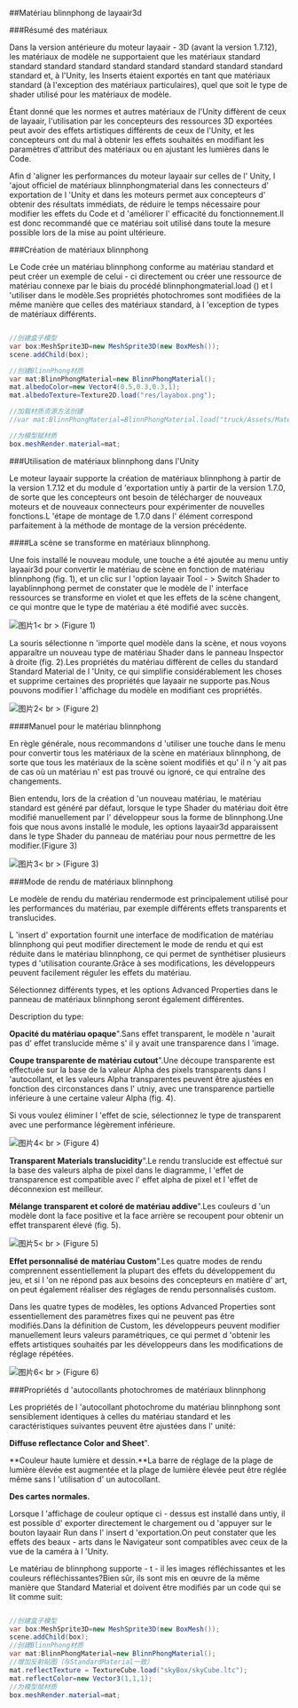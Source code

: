 ##Matériau blinnphong de layaair3d

###Résumé des matériaux

Dans la version antérieure du moteur layaair - 3D (avant la version 1.7.12), les matériaux de modèle ne supportaient que les matériaux standard standard standard standard standard standard standard standard standard standard et, à l'Unity, les Inserts étaient exportés en tant que matériaux standard (à l'exception des matériaux particulaires), quel que soit le type de shader utilisé pour les matériaux de modèle.

Étant donné que les normes et autres matériaux de l'Unity diffèrent de ceux de layaair, l'utilisation par les concepteurs des ressources 3D exportées peut avoir des effets artistiques différents de ceux de l'Unity, et les concepteurs ont du mal à obtenir les effets souhaités en modifiant les paramètres d'attribut des matériaux ou en ajustant les lumières dans le Code.

Afin d 'aligner les performances du moteur layaair sur celles de l' Unity, l 'ajout officiel de matériaux blinnphongmaterial dans les connecteurs d' exportation de l 'Unity et dans les moteurs permet aux concepteurs d' obtenir des résultats immédiats, de réduire le temps nécessaire pour modifier les effets du Code et d 'améliorer l' efficacité du fonctionnement.Il est donc recommandé que ce matériau soit utilisé dans toute la mesure possible lors de la mise au point ultérieure.



###Création de matériaux blinnphong

Le Code crée un matériau blinnphong conforme au matériau standard et peut créer un exemple de celui - ci directement ou créer une ressource de matériau connexe par le biais du procédé blinnphongmaterial.load () et l 'utiliser dans le modèle.Ses propriétés photochromes sont modifiées de la même manière que celles des matériaux standard, à l 'exception de types de matériaux différents.


```java

//创建盒子模型
var box:MeshSprite3D=new MeshSprite3D(new BoxMesh());
scene.addChild(box);

//创建BlinnPhong材质
var mat:BlinnPhongMaterial=new BlinnPhongMaterial();
mat.albedoColor=new Vector4(0.5,0.3,0.3,1);
mat.albedoTexture=Texture2D.load("res/layabox.png");

//加载材质资源方法创建
//var mat:BlinnPhongMaterial=BlinnPhongMaterial.load("truck/Assets/Materials/t0200.lmat");

//为模型赋材质
box.meshRender.material=mat;
```




###Utilisation de matériaux blinnphong dans l'Unity

Le moteur layaair supporte la création de matériaux blinnphong à partir de la version 1.7.12 et du module d 'exportation untiy à partir de la version 1.7.0, de sorte que les concepteurs ont besoin de télécharger de nouveaux moteurs et de nouveaux connecteurs pour expérimenter de nouvelles fonctions.L 'étape de montage de 1.7.0 dans l' élément correspond parfaitement à la méthode de montage de la version précédente.

####La scène se transforme en matériaux blinnphong.

Une fois installé le nouveau module, une touche a été ajoutée au menu untiy layaair3d pour convertir le matériau de scène en fonction de matériau blinnphong (fig. 1), et un clic sur l 'option layaair Tool - > Switch Shader to layablinnphong permet de constater que le modèle de l' interface ressources se transforme en violet et que les effets de la scène changent, ce qui montre que le type de matériau a été modifié avec succès.

![图片1](img/1.png)< br > (Figure 1)

La souris sélectionne n 'importe quel modèle dans la scène, et nous voyons apparaître un nouveau type de matériau Shader dans le panneau Inspector à droite (fig. 2).Les propriétés du matériau diffèrent de celles du standard Standard Material de l 'Unity, ce qui simplifie considérablement les choses et supprime certaines des propriétés que layaair ne supporte pas.Nous pouvons modifier l 'affichage du modèle en modifiant ces propriétés.

![图片2](img/2.png)< br > (Figure 2)



####Manuel pour le matériau blinnphong

En règle générale, nous recommandons d 'utiliser une touche dans le menu pour convertir tous les matériaux de la scène en matériaux blinnphong, de sorte que tous les matériaux de la scène soient modifiés et qu' il n 'y ait pas de cas où un matériau n' est pas trouvé ou ignoré, ce qui entraîne des changements.

Bien entendu, lors de la création d 'un nouveau matériau, le matériau standard est généré par défaut, lorsque le type Shader du matériau doit être modifié manuellement par l' développeur sous la forme de blinnphong.Une fois que nous avons installé le module, les options layaair3d apparaissent dans le type Shader du panneau de matériau pour nous permettre de les modifier.(Figure 3)

![图片3](img/3.gif)< br > (Figure 3)





###Mode de rendu de matériaux blinnphong

Le modèle de rendu du matériau rendermode est principalement utilisé pour les performances du matériau, par exemple différents effets transparents et translucides.

L 'insert d' exportation fournit une interface de modification de matériau blinnphong qui peut modifier directement le mode de rendu et qui est réduite dans le matériau blinnphong, ce qui permet de synthétiser plusieurs types d 'utilisation courante.Grâce à ses modifications, les développeurs peuvent facilement réguler les effets du matériau.

Sélectionnez différents types, et les options Advanced Properties dans le panneau de matériaux blinnphong seront également différentes.

Description du type:

**Opacité du matériau opaque**".Sans effet transparent, le modèle n 'aurait pas d' effet translucide même s' il y avait une transparence dans l 'image.

**Coupe transparente de matériau cutout**".Une découpe transparente est effectuée sur la base de la valeur Alpha des pixels transparents dans l 'autocollant, et les valeurs Alpha transparentes peuvent être ajustées en fonction des circonstances dans l' utniy, avec une transparence partielle inférieure à une certaine valeur Alpha (fig. 4).

Si vous voulez éliminer l 'effet de scie, sélectionnez le type de transparent avec une performance légèrement inférieure.

![图片4](img/4.png)< br > (Figure 4)

**Transparent Materials translucidity**".Le rendu translucide est effectué sur la base des valeurs alpha de pixel dans le diagramme, l 'effet de transparence est compatible avec l' effet alpha de pixel et l 'effet de déconnexion est meilleur.

**Mélange transparent et coloré de matériau addive**".Les couleurs d 'un modèle dont la face positive et la face arrière se recoupent pour obtenir un effet transparent élevé (fig. 5).

![图片5](img/5.png)< br > (Figure 5)



**Effet personnalisé de matériau Custom**".Les quatre modes de rendu comprennent essentiellement la plupart des effets du développement du jeu, et si l 'on ne répond pas aux besoins des concepteurs en matière d' art, on peut également réaliser des réglages de rendu personnalisés custom.

Dans les quatre types de modèles, les options Advanced Properties sont essentiellement des paramètres fixes qui ne peuvent pas être modifiés.Dans la définition de Custom, les développeurs peuvent modifier manuellement leurs valeurs paramétriques, ce qui permet d 'obtenir les effets artistiques souhaités par les développeurs dans les modifications de réglage répétées.

![图片6](img/6.png)< br > (Figure 6)



###Propriétés d 'autocollants photochromes de matériaux blinnphong

Les propriétés de l 'autocollant photochrome du matériau blinnphong sont sensiblement identiques à celles du matériau standard et les caractéristiques suivantes peuvent être ajustées dans l' unité:

**Diffuse reflectance Color and Sheet**".

**Couleur haute lumière et dessin.**La barre de réglage de la plage de lumière élevée est augmentée et la plage de lumière élevée peut être réglée même sans l 'utilisation d' un autocollant.

**Des cartes normales.**

Lorsque l 'affichage de couleur optique ci - dessus est installé dans untiy, il est possible d' exporter directement le chargement ou d 'appuyer sur le bouton layaair Run dans l' insert d 'exportation.On peut constater que les effets des beaux - arts dans le Navigateur sont compatibles avec ceux de la vue de la caméra à l 'Unity.

Le matériau de blinnphong supporte - t - il les images réfléchissantes et les couleurs réfléchissantes?Bien sûr, ils sont mis en œuvre de la même manière que Standard Material et doivent être modifiés par un code qui se lit comme suit:


```java

//创建盒子模型
var box:MeshSprite3D=new MeshSprite3D(new BoxMesh());
scene.addChild(box);
//创建BlinnPhong材质
var mat:BlinnPhongMaterial=new BlinnPhongMaterial();
//增加反射贴图（与StandardMaterial一致）
mat.reflectTexture = TextureCube.load("skyBox/skyCube.ltc");
mat.reflectColor=new Vector3(1,1,1);
//为模型赋材质
box.meshRender.material=mat;
```

